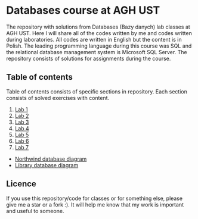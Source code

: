 # Databases course at AGH UST
The repository with solutions from Databases (Bazy danych) lab classes at AGH UST. Here I will share all of the codes written by me and codes written during laboratories. All codes are written in English but the content is in Polish. The leading programming language during this course was SQL and the relational database management system is Microsoft SQL Server. The repository consists of solutions for assignments during the course.
## Table of contents
Table of contents consists of specific sections in repository. Each section consists of solved exercises with content.
1. [Lab 1](https://github.com/Szymon-Budziak/Databases_exercises_solutions/tree/main/Lab_1)
2. [Lab 2](https://github.com/Szymon-Budziak/Databases_exercises_solutions/tree/main/Lab_2)
3. [Lab 3](https://github.com/Szymon-Budziak/Databases_exercises_solutions/tree/main/Lab_3)
4. [Lab 4](https://github.com/Szymon-Budziak/Databases_exercises_solutions/tree/main/Lab_4)
5. [Lab 5](https://github.com/Szymon-Budziak/Databases_exercises_solutions/tree/main/Lab_5)
6. [Lab 6](https://github.com/Szymon-Budziak/Databases_exercises_solutions/tree/main/Lab_6)
7. [Lab 7](https://github.com/Szymon-Budziak/Databases_exercises_solutions/tree/main/Lab_7)
- [Northwind database diagram](https://github.com/Szymon-Budziak/Databases_exercises_solutions/blob/main/Northwind_diagram.pdf)
- [Library database diagram](https://github.com/Szymon-Budziak/Databases_exercises_solutions/blob/main/Library_diagram.pdf)
## Licence
If you use this repository/code for classes or for something else, please give me a star or a fork :). It will help me know that my work is important and useful to someone.
